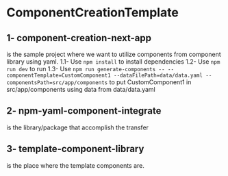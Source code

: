 # ComponentCreationTemplate
## 1- component-creation-next-app
is the sample project where we want to utilize components from component library using yaml.
    1.1- Use ```npm install``` to install dependencies
    1.2- Use ```npm run dev``` to run
    1.3- Use ```npm run generate-components -- --componentTemplate=CustomComponent1 --dataFilePath=data/data.yaml --componentsPath=src/app/components``` to put CustomComponent1 in src/app/components using data from data/data.yaml
## 2- npm-yaml-component-integrate
is the library/package that accomplish the transfer
## 3- template-component-library
is the place where the template components are.
